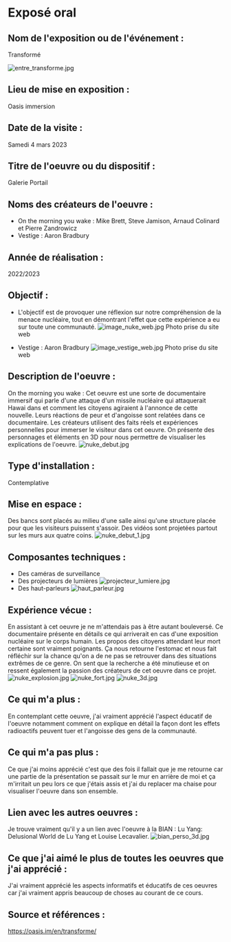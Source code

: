 # Exposé oral 

## Nom de l'exposition ou de l'événement :
Transformé 

![entre_transforme.jpg](medias/entre_transforme.jpg)
## Lieu de mise en exposition :
Oasis immersion

## Date de la visite :
Samedi 4 mars 2023

## Titre de l'oeuvre ou du dispositif :
Galerie Portail

## Noms des créateurs de l'oeuvre :
- On the morning you wake : Mike Brett, Steve Jamison, Arnaud Colinard et Pierre Zandrowicz 
- Vestige : Aaron Bradbury


## Année de réalisation :
2022/2023

## Objectif :
- L'objectif est de provoquer une réflexion sur notre compréhension de la menace nucléaire, tout en démontrant l'effet que cette expérience a eu sur toute une communauté.
![image_nuke_web.jpg](medias/image_nuke_web.jpg)
Photo prise du site web

- Vestige : Aaron Bradbury
![image_vestige_web.jpg](medias/image_vestige_web.jpg)
Photo prise du site web

## Description de l'oeuvre :
On the morning you wake : Cet oeuvre est une sorte de documentaire immersif qui parle d'une attaque d'un missile nucléaire qui attaquerait Hawai dans et comment les citoyens agiraient à l'annonce de cette nouvelle. Leurs réactions de peur et d'angoisse sont relatées dans ce documentaire. Les créateurs utilisent des faits réels et expériences personnelles pour immerser le visiteur dans cet oeuvre. On présente des personnages et éléments en 3D pour nous permettre de visualiser les explications de l'oeuvre.
![nuke_debut.jpg](medias/nuke_debut.jpg)

## Type d'installation : 
Contemplative

## Mise en espace :
Des bancs sont placés au milieu d'une salle ainsi qu'une structure placée pour que les visiteurs puissent s'assoir. Des vidéos sont projetées partout sur les murs aux quatre coins. 
![nuke_debut_1.jpg](medias/nuke_debut_1.jpg)

## Composantes techniques :
- Des caméras de surveillance 
- Des projecteurs de lumières
![projecteur_lumiere.jpg](medias/projecteur_lumiere.jpg)
- Des haut-parleurs 
![haut_parleur.jpg](medias/haut_parleur.jpg)
 
 ## Expérience vécue :
 En assistant à cet oeuvre je ne m'attendais pas à être autant bouleversé. Ce documentaire présente en détails ce qui arriverait en cas d'une exposition nucléaire sur le corps humain. Les propos des citoyens attendant leur mort certaine sont vraiment poignants. Ça nous retourne l'estomac et nous fait réfléchir sur la chance qu'on a de ne pas se retrouver dans des situations extrêmes de ce genre. On sent que la recherche a été minutieuse et on ressent également la passion des créateurs de cet oeuvre dans ce projet. 
 ![nuke_explosion.jpg](medias/nuke_explosion.jpg)
 ![nuke_fort.jpg](medias/nuke_fort.jpg)
 ![nuke_3d.jpg](medias/nuke_3d.jpg)
 ## Ce qui m'a plus :
 En contemplant cette oeuvre, j'ai vraiment apprécié l'aspect éducatif de l'oeuvre notamment comment on explique en détail la façon dont les effets radioactifs peuvent tuer et l'angoisse des gens de la communauté.
 ## Ce qui m'a pas plus :
Ce que j'ai moins apprécié c'est que des fois il fallait que je me retourne car une partie de la présentation se passait sur le mur en arrière de moi et ça m'irritait un peu lors ce que j'étais assis et j'ai du replacer ma chaise pour visualiser l'oeuvre dans son ensemble.
## Lien avec les autres oeuvres :
Je trouve vraiment qu'il y a un lien avec l'oeuvre à la BIAN : Lu Yang: Delusional World de Lu Yang et Louise Lecavalier.
![bian_perso_3d.jpg](medias/bian_perso_3d.jpg)
## Ce que j'ai aimé le plus de toutes les oeuvres que j'ai apprécié :
J'ai vraiment apprécié les aspects informatifs et éducatifs de ces oeuvres car j'ai vraiment appris beaucoup de choses au courant de ce cours. 
## Source et références :
https://oasis.im/en/transforme/
